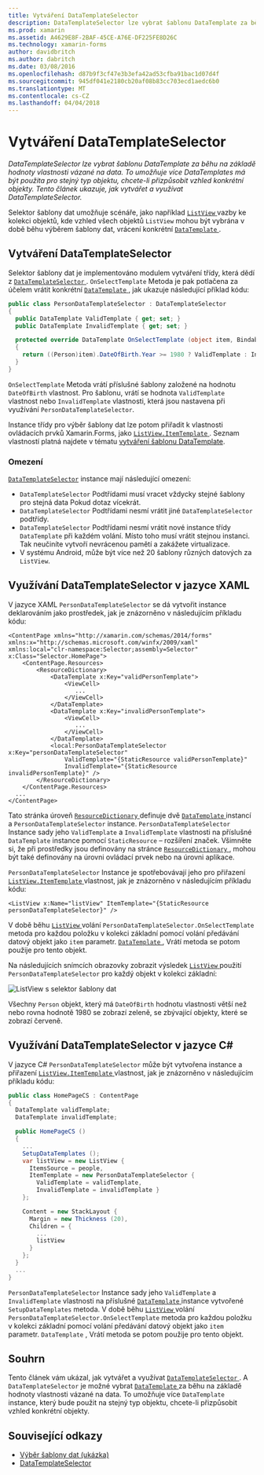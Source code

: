 ```yaml
---
title: Vytváření DataTemplateSelector
description: DataTemplateSelector lze vybrat šablonu DataTemplate za běhu na základě hodnoty vlastnosti vázané na data. To umožňuje více DataTemplates má být použita pro stejný typ objektu, chcete-li přizpůsobit vzhled konkrétní objekty. Tento článek ukazuje, jak vytvářet a využívat DataTemplateSelector.
ms.prod: xamarin
ms.assetid: A4629E8F-2BAF-45CE-A76E-DF225FE8D26C
ms.technology: xamarin-forms
author: davidbritch
ms.author: dabritch
ms.date: 03/08/2016
ms.openlocfilehash: d87b9f3cf47e3b3efa42ad53cfba91bac1d07d4f
ms.sourcegitcommit: 945df041e2180cb20af08b83cc703ecd1aedc6b0
ms.translationtype: MT
ms.contentlocale: cs-CZ
ms.lasthandoff: 04/04/2018
---
```

# <a name="creating-a-datatemplateselector"></a>Vytváření DataTemplateSelector

_DataTemplateSelector lze vybrat šablonu DataTemplate za běhu na základě hodnoty vlastnosti vázané na data. To umožňuje více DataTemplates má být použita pro stejný typ objektu, chcete-li přizpůsobit vzhled konkrétní objekty. Tento článek ukazuje, jak vytvářet a využívat DataTemplateSelector._

Selektor šablony dat umožňuje scénáře, jako například [ `ListView` ](https://developer.xamarin.com/api/type/Xamarin.Forms.ListView/) vazby ke kolekci objektů, kde vzhled všech objektů `ListView` mohou být vybrána v době běhu výběrem šablony dat, vrácení konkrétní [ `DataTemplate` ](https://developer.xamarin.com/api/type/Xamarin.Forms.DataTemplate/).

## <a name="creating-a-datatemplateselector"></a>Vytváření DataTemplateSelector

Selektor šablony dat je implementováno modulem vytváření třídy, která dědí z [ `DataTemplateSelector` ](https://developer.xamarin.com/api/type/Xamarin.Forms.DataTemplateSelector/). `OnSelectTemplate` Metoda je pak potlačena za účelem vrátit konkrétní [ `DataTemplate` ](https://developer.xamarin.com/api/type/Xamarin.Forms.DataTemplate/), jak ukazuje následující příklad kódu:

```csharp
public class PersonDataTemplateSelector : DataTemplateSelector
{
  public DataTemplate ValidTemplate { get; set; }
  public DataTemplate InvalidTemplate { get; set; }

  protected override DataTemplate OnSelectTemplate (object item, BindableObject container)
  {
    return ((Person)item).DateOfBirth.Year >= 1980 ? ValidTemplate : InvalidTemplate;
  }
}
```

`OnSelectTemplate` Metoda vrátí příslušné šablony založené na hodnotu `DateOfBirth` vlastnost. Pro šablonu, vrátí se hodnota `ValidTemplate` vlastnost nebo `InvalidTemplate` vlastnosti, která jsou nastavena při využívání `PersonDataTemplateSelector`.

Instance třídy pro výběr šablony dat lze potom přiřadit k vlastnosti ovládacích prvků Xamarin.Forms, jako [ `ListView.ItemTemplate` ](https://developer.xamarin.com/api/type/Xamarin.Forms.ItemsView%3CTVisual%3E/). Seznam vlastností platná najdete v tématu [vytváření šablonu DataTemplate](~/xamarin-forms/app-fundamentals/templates/data-templates/creating.md).

### <a name="limitations"></a>Omezení

[`DataTemplateSelector`](https://developer.xamarin.com/api/type/Xamarin.Forms.DataTemplateSelector/) instance mají následující omezení:

- `DataTemplateSelector` Podtřídami musí vracet vždycky stejné šablony pro stejná data Pokud dotaz vícekrát.
- `DataTemplateSelector` Podtřídami nesmí vrátit jiné `DataTemplateSelector` podtřídy.
- `DataTemplateSelector` Podtřídami nesmí vrátit nové instance třídy `DataTemplate` při každém volání. Místo toho musí vrátit stejnou instanci. Tak neučiníte vytvoří nevrácenou pamětí a zakážete virtualizace.
- V systému Android, může být více než 20 šablony různých datových za `ListView`.

## <a name="consuming-a-datatemplateselector-in-xaml"></a>Využívání DataTemplateSelector v jazyce XAML

V jazyce XAML `PersonDataTemplateSelector` se dá vytvořit instance deklarováním jako prostředek, jak je znázorněno v následujícím příkladu kódu:

```xaml
<ContentPage xmlns="http://xamarin.com/schemas/2014/forms" xmlns:x="http://schemas.microsoft.com/winfx/2009/xaml" xmlns:local="clr-namespace:Selector;assembly=Selector" x:Class="Selector.HomePage">
    <ContentPage.Resources>
        <ResourceDictionary>
            <DataTemplate x:Key="validPersonTemplate">
                <ViewCell>
                   ...
                </ViewCell>
            </DataTemplate>
            <DataTemplate x:Key="invalidPersonTemplate">
                <ViewCell>
                   ...
                </ViewCell>
            </DataTemplate>
            <local:PersonDataTemplateSelector x:Key="personDataTemplateSelector"
                ValidTemplate="{StaticResource validPersonTemplate}"
                InvalidTemplate="{StaticResource invalidPersonTemplate}" />
        </ResourceDictionary>
    </ContentPage.Resources>
  ...
</ContentPage>
```

Tato stránka úroveň [ `ResourceDictionary` ](https://developer.xamarin.com/api/type/Xamarin.Forms.ResourceDictionary/) definuje dvě [ `DataTemplate` ](https://developer.xamarin.com/api/type/Xamarin.Forms.DataTemplate/) instancí a `PersonDataTemplateSelector` instance. `PersonDataTemplateSelector` Instance sady jeho `ValidTemplate` a `InvalidTemplate` vlastnosti na příslušné `DataTemplate` instance pomocí `StaticResource` – rozšíření značek. Všimněte si, že při prostředky jsou definovány na stránce [ `ResourceDictionary` ](https://developer.xamarin.com/api/type/Xamarin.Forms.ResourceDictionary/), mohou být také definovány na úrovni ovládací prvek nebo na úrovni aplikace.

`PersonDataTemplateSelector` Instance je spotřebovávají jeho pro přiřazení [ `ListView.ItemTemplate` ](https://developer.xamarin.com/api/type/Xamarin.Forms.ItemsView%3CTVisual%3E/) vlastnost, jak je znázorněno v následujícím příkladu kódu:

```xaml
<ListView x:Name="listView" ItemTemplate="{StaticResource personDataTemplateSelector}" />
```

V době běhu [ `ListView` ](https://developer.xamarin.com/api/type/Xamarin.Forms.ListView/) volání `PersonDataTemplateSelector.OnSelectTemplate` metoda pro každou položku v kolekci základní pomocí volání předávání datový objekt jako `item` parametr. [ `DataTemplate` ](https://developer.xamarin.com/api/type/Xamarin.Forms.DataTemplate/) , Vrátí metoda se potom použije pro tento objekt.

Na následujících snímcích obrazovky zobrazit výsledek [ `ListView` ](https://developer.xamarin.com/api/type/Xamarin.Forms.ListView/) použití `PersonDataTemplateSelector` pro každý objekt v kolekci základní:

![](selector-images/data-template-selector.png "ListView s selektor šablony dat")

Všechny `Person` objekt, který má `DateOfBirth` hodnotu vlastnosti větší než nebo rovna hodnotě 1980 se zobrazí zeleně, se zbývající objekty, které se zobrazí červeně.

## <a name="consuming-a-datatemplateselector-in-cnum"></a>Využívání DataTemplateSelector v jazyce C&num;

V jazyce C# `PersonDataTemplateSelector` může být vytvořena instance a přiřazení [ `ListView.ItemTemplate` ](https://developer.xamarin.com/api/type/Xamarin.Forms.ItemsView%3CTVisual%3E/) vlastnost, jak je znázorněno v následujícím příkladu kódu:

```csharp
public class HomePageCS : ContentPage
{
  DataTemplate validTemplate;
  DataTemplate invalidTemplate;

  public HomePageCS ()
  {
    ...
    SetupDataTemplates ();
    var listView = new ListView {
      ItemsSource = people,
      ItemTemplate = new PersonDataTemplateSelector {
        ValidTemplate = validTemplate,
        InvalidTemplate = invalidTemplate }
    };

    Content = new StackLayout {
      Margin = new Thickness (20),
      Children = {
        ...
        listView
      }
    };
  }
  ...  
}
```

`PersonDataTemplateSelector` Instance sady jeho `ValidTemplate` a `InvalidTemplate` vlastnosti na příslušné [ `DataTemplate` ](https://developer.xamarin.com/api/type/Xamarin.Forms.DataTemplate/) instance vytvořené `SetupDataTemplates` metoda. V době běhu [ `ListView` ](https://developer.xamarin.com/api/type/Xamarin.Forms.ListView/) volání `PersonDataTemplateSelector.OnSelectTemplate` metoda pro každou položku v kolekci základní pomocí volání předávání datový objekt jako `item` parametr. `DataTemplate` , Vrátí metoda se potom použije pro tento objekt.

## <a name="summary"></a>Souhrn

Tento článek vám ukázal, jak vytvářet a využívat [ `DataTemplateSelector` ](https://developer.xamarin.com/api/type/Xamarin.Forms.DataTemplateSelector/). A `DataTemplateSelector` je možné vybrat [ `DataTemplate` ](https://developer.xamarin.com/api/type/Xamarin.Forms.DataTemplate/) za běhu na základě hodnoty vlastnosti vázané na data. To umožňuje více `DataTemplate` instance, který bude použit na stejný typ objektu, chcete-li přizpůsobit vzhled konkrétní objekty.


## <a name="related-links"></a>Související odkazy

- [Výběr šablony dat (ukázka)](https://developer.xamarin.com/samples/xamarin-forms/templates/datatemplateselector/)
- [DataTemplateSelector](https://developer.xamarin.com/api/type/Xamarin.Forms.DataTemplateSelector/)
